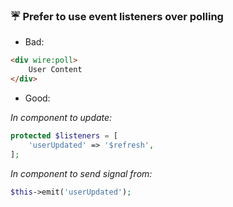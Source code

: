 ### ☔ Prefer to use event listeners over polling

- Bad:
```html
<div wire:poll>
    User Content
</div>
```

- Good:

*In component to update:*
```php
protected $listeners = [
    'userUpdated' => '$refresh',
];
```

*In component to send signal from:*
```php
$this->emit('userUpdated');
```
